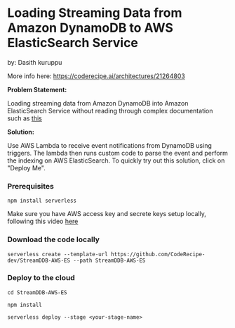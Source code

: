 # Loading Streaming Data from Amazon DynamoDB to AWS ElasticSearch Service

by: Dasith kuruppu

More info here: https://coderecipe.ai/architectures/21264803

**Problem Statement:**

Loading streaming data from Amazon DynamoDB into Amazon ElasticSearch Service without reading through complex documentation such as [this](https://docs.aws.amazon.com/elasticsearch-service/latest/developerguide/es-aws-integrations.html#es-aws-integrations-dynamodb-es) 

**Solution:**

Use AWS Lambda to receive event notifications from DynamoDB using triggers. The lambda then runs custom code to parse the event and perform the indexing on AWS ElasticSearch. To quickly try out this solution, click on "Deploy Me".

### Prerequisites
```  
npm install serverless
```  
Make sure you have AWS access key and secrete keys setup locally, following this video [here](https://www.youtube.com/watch?v=KngM5bfpttA)

### Download the code locally

```  
serverless create --template-url https://github.com/CodeRecipe-dev/StreamDDB-AWS-ES --path StreamDDB-AWS-ES  
```

### Deploy to the cloud  

```
cd StreamDDB-AWS-ES

npm install

serverless deploy --stage <your-stage-name>
```
